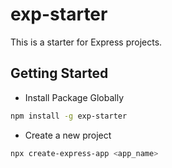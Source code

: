 # exp-starter

This is a starter for Express projects.
## Getting Started

- Install Package Globally

```bash
npm install -g exp-starter
```

- Create a new project

```bash
npx create-express-app <app_name>
```
